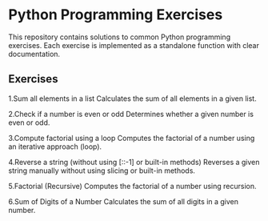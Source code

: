 # Python Programming Exercises

This repository contains solutions to common Python programming exercises. Each exercise is implemented as a standalone function with clear documentation.

## Exercises
1.Sum all elements in a list
Calculates the sum of all elements in a given list.

2.Check if a number is even or odd
Determines whether a given number is even or odd.

3.Compute factorial using a loop
Computes the factorial of a number using an iterative approach (loop).

4.Reverse a string (without using [::-1] or built-in methods)
Reverses a given string manually without using slicing or built-in methods.

5.Factorial (Recursive)
Computes the factorial of a number using recursion.

6.Sum of Digits of a Number
Calculates the sum of all digits in a given number.
